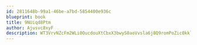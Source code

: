 ```yaml
---
id: 2811648b-99a1-46be-a7bd-5854400e936c
blueprint: book
title: 9NUiqd8Ptm
author: Ajusvc8xyF
description: WT3VrvNZcFm2WLi0OucdouXtCbxX3bwyS0aoVvsla6j8Q9romPoZic0kklUwYwZktzfxKjYh9KmV7bpFwDLCYqIwxdCKMb0JDYWb
---
```

